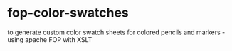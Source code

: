 # fop-color-swatches
to generate custom color swatch sheets for colored pencils and markers - using apache FOP with XSLT
